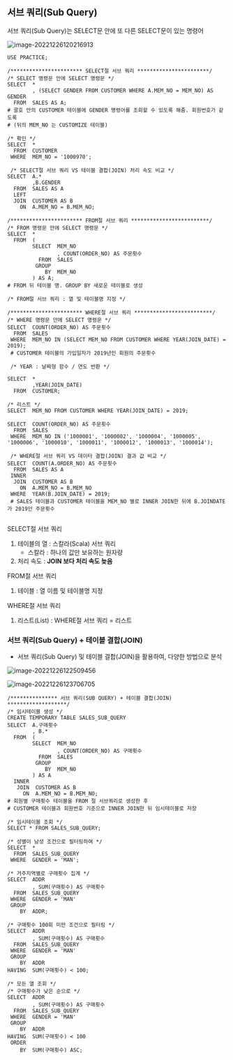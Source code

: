 ## 서브 쿼리(Sub Query)

서브 쿼리(Sub Query)는 SELECT문 안에 또 다른 SELECT문이 있는 명령어



![image-20221226120216913](C:/Users/yes47/AppData/Roaming/Typora/typora-user-images/image-20221226120216913.png)

```MYSQL
USE PRACTICE;

/*********************** SELECT절 서브 쿼리 ***********************/
/* SELECT 명령문 안에 SELECT 명령문 */
SELECT  *
		, (SELECT GENDER FROM CUSTOMER WHERE A.MEM_NO = MEM_NO) AS GENDER
  FROM  SALES AS A;
# 괄호 안의 CUSTOMER 테이블에 GENDER 명령어를 조회할 수 있도록 해줌. 회원번호가 같도록
# (뒤의 MEM_NO 는 CUSTOMIZE 테이블)

/* 확인 */
SELECT  *
  FROM  CUSTOMER
 WHERE  MEM_NO = '1000970';
 
 /* SELECT절 서브 쿼리 VS 테이블 결합(JOIN) 처리 속도 비교 */
SELECT  A.*
		,B.GENDER
  FROM  SALES AS A
  LEFT
  JOIN  CUSTOMER AS B
    ON  A.MEM_NO = B.MEM_NO;
    
/*********************** FROM절 서브 쿼리 *************************/
/* FROM 명령문 안에 SELECT 명령문 */
SELECT  *
  FROM  (
		SELECT  MEM_NO
				, COUNT(ORDER_NO) AS 주문횟수
		  FROM  SALES
		 GROUP
            BY  MEM_NO
		) AS A;
# FROM 뒤 테이블 명. GROUP BY 새로운 테이블로 생성

/* FROM절 서브 쿼리 : 열 및 테이블명 지정 */

/*********************** WHERE절 서브 쿼리 *************************/
/* WHERE 명령문 안에 SELECT 명령문 */
SELECT  COUNT(ORDER_NO) AS 주문횟수
  FROM  SALES
 WHERE  MEM_NO IN (SELECT MEM_NO FROM CUSTOMER WHERE YEAR(JOIN_DATE) = 2019);
 # CUSTOMER 테이블의 가입일자가 2019년인 회원의 주문횟수
 
 /* YEAR : 날짜형 함수 / 연도 반환 */
 
SELECT  *
		,YEAR(JOIN_DATE)
  FROM  CUSTOMER;

/* 리스트 */
SELECT  MEM_NO FROM CUSTOMER WHERE YEAR(JOIN_DATE) = 2019;

SELECT  COUNT(ORDER_NO) AS 주문횟수
  FROM  SALES
 WHERE  MEM_NO IN ('1000001', '1000002', '1000004', '1000005', '1000006', '1000010', '1000011', '1000012', '1000013', '1000014');
 
 /* WHERE절 서브 쿼리 VS 데이터 결합(JOIN) 결과 값 비교 */
SELECT  COUNT(A.ORDER_NO) AS 주문횟수
  FROM  SALES AS A
 INNER
  JOIN  CUSTOMER AS B
    ON  A.MEM_NO = B.MEM_NO
 WHERE  YEAR(B.JOIN_DATE) = 2019;
 # SALES 테이블과 CUSTOMER 테이블을 MEM_NO 별로 INNER JOIN한 뒤에 B.JOINDATE가 2019인 주문횟수
 
```



SELECT절 서브 쿼리

1. 테이블의 열 : 스칼라(Scala) 서브 쿼리
   - 스칼라 : 하나의 값만 보유하는 원자량
2. 처리 속도 : **JOIN 보다 처리 속도 늦음**



FROM절 서브 쿼리

1. 테이블 : 열 이름 및 테이블명 지정



WHERE절 서브 쿼리

1. 리스트(List) : WHERE절 서브 쿼리 = 리스트



### 서브 쿼리(Sub Query) + 테이블 결합(JOIN)

- 서브 쿼리(Sub Query) 및 테이블 결합(JOIN)을 활용하여, 다양한 방법으로 분석



![image-20221226122509456](C:/Users/yes47/AppData/Roaming/Typora/typora-user-images/image-20221226122509456.png)

![image-20221226123706705](C:/Users/yes47/AppData/Roaming/Typora/typora-user-images/image-20221226123706705.png)

```MYSQL
/*************** 서브 쿼리(SUB QUERY) + 테이블 결합(JOIN) *******************/ 
/* 임시테이블 생성 */
CREATE TEMPORARY TABLE SALES_SUB_QUERY
SELECT  A.구매횟수
		, B.*
  FROM  (
		SELECT  MEM_NO
				, COUNT(ORDER_NO) AS 구매횟수
		  FROM  SALES
		 GROUP
            BY  MEM_NO
		) AS A
  INNER
   JOIN  CUSTOMER AS B
     ON  A.MEM_NO = B.MEM_NO;
# 회원별 구매횟수 테이블을 FROM 절 서브쿼리로 생성한 후
# CUSTOMER 테이블과 회원번호 기준으로 INNER JOIN한 뒤 임시테이블로 저장

/* 임시테이블 조회 */
SELECT * FROM SALES_SUB_QUERY;

/* 성별이 남성 조건으로 필터링하여 */
SELECT  *
  FROM  SALES_SUB_QUERY
 WHERE  GENDER = 'MAN';
 
/* 거주지역별로 구매횟수 집계 */
SELECT  ADDR
		, SUM(구매횟수) AS 구매횟수
  FROM  SALES_SUB_QUERY
 WHERE  GENDER = 'MAN'
 GROUP
    BY  ADDR;

/* 구매횟수 100회 미만 조건으로 필터링 */
SELECT  ADDR
		, SUM(구매횟수) AS 구매횟수
  FROM  SALES_SUB_QUERY
 WHERE  GENDER = 'MAN'
 GROUP
    BY  ADDR
HAVING  SUM(구매횟수) < 100;

/* 모든 열 조회 */
/* 구매횟수가 낮은 순으로 */
SELECT  ADDR
		, SUM(구매횟수) AS 구매횟수
  FROM  SALES_SUB_QUERY
 WHERE  GENDER = 'MAN'
 GROUP
    BY  ADDR
HAVING  SUM(구매횟수) < 100
 ORDER
    BY  SUM(구매횟수) ASC; 
```





